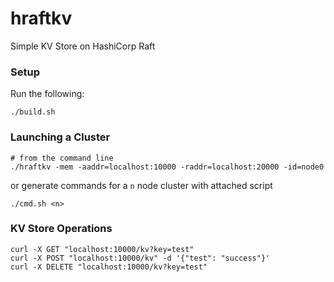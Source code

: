# hraftkv
Simple KV Store on HashiCorp Raft

### Setup
Run the following:
```
./build.sh
```

### Launching a Cluster
```
# from the command line
./hraftkv -mem -aaddr=localhost:10000 -raddr=localhost:20000 -id=node0
```
or generate commands for a `n` node cluster with attached script
```
./cmd.sh <n>
```

### KV Store Operations
```
curl -X GET "localhost:10000/kv?key=test"
curl -X POST "localhost:10000/kv" -d '{"test": "success"}'
curl -X DELETE "localhost:10000/kv?key=test"
```
